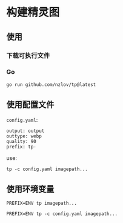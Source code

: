 # 构建精灵图

## 使用

### 下载可执行文件

### Go

```
go run github.com/nzlov/tp@latest
```

## 使用配置文件

`config.yaml`:

```
output: output
outtype: webp
quality: 90
prefix: tp-
```

use:

```
tp -c config.yaml imagepath...
```

## 使用环境变量

```
PREFIX=ENV tp imagepath...
```

```
PREFIX=ENV tp -c config.yaml imagepath...
```
